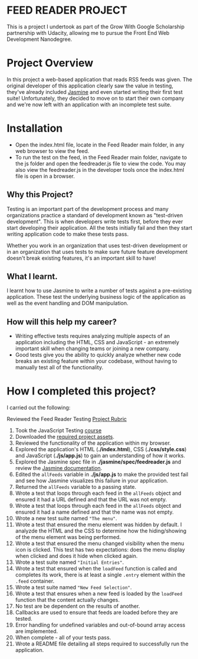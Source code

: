 # FEED READER PROJECT

This is a project I undertook as part of the Grow With Google Scholarship partnership with Udacity, allowing me to pursue the Front End Web Development Nanodegree.

# Project Overview

In this project a web-based application that reads RSS feeds was given. The original developer of this application clearly saw the value in testing, they've already included [Jasmine](http://jasmine.github.io/) and even started writing their first test suite! Unfortunately, they decided to move on to start their own company and we're now left with an application with an incomplete test suite. 

# Installation
- Open the index.html file, locate in the Feed Reader main folder, in any web browser to view the feed.
- To run the test on the feed, in the Feed Reader main folder, navigate to the js folder and open the feedreader.js file to view the code. You may also view the feedreader.js in the developer tools once the index.html file is open in a browser.


## Why this Project?

Testing is an important part of the development process and many organizations practice a standard of development known as "test-driven development". This is when developers write tests first, before they ever start developing their application. All the tests initially fail and then they start writing application code to make these tests pass.

Whether you work in an organization that uses test-driven development or in an organization that uses tests to make sure future feature development doesn't break existing features, it's an important skill to have!


## What I learnt.

I learnt how to use Jasmine to write a number of tests against a pre-existing application. These test the underlying business logic of the application as well as the event handling and DOM manipulation.


## How will this help my career?

* Writing effective tests requires analyzing multiple aspects of an application including the HTML, CSS and JavaScript - an extremely important skill when changing teams or joining a new company.
* Good tests give you the ability to quickly analyze whether new code breaks an existing feature within your codebase, without having to manually test all of the functionality.


# How I completed this project?

I carried out the following:

Reviewed the Feed Reader Testing [Project Rubric](https://review.udacity.com/#!/projects/3442558598/rubric)

1. Took the JavaScript Testing [course](https://www.udacity.com/course/ud549)
2. Downloaded the [required project assets](http://github.com/udacity/frontend-nanodegree-feedreader).
3. Reviewed the functionality of the application within my browser.
4. Explored the application's HTML (**./index.html**), CSS (**./css/style.css**) and JavaScript (**./js/app.js**) to gain an understanding of how it works.
5. Explored the Jasmine spec file in **./jasmine/spec/feedreader.js** and review the [Jasmine documentation](http://jasmine.github.io).
6. Edited the `allFeeds` variable in **./js/app.js** to make the provided test fail and see how Jasmine visualizes this failure in your application.
7. Returned the `allFeeds` variable to a passing state.
8. Wrote a test that loops through each feed in the `allFeeds` object and ensured it had a URL defined and that the URL was not empty.
9. Wrote a test that loops through each feed in the `allFeeds` object and ensured it had a name defined and that the name was not empty.
10. Wrote a new test suite named `"The menu"`.
11. Wrote a test that ensured the menu element was hidden by default. I analyzde the HTML and the CSS to determine how the hiding/showing of the menu element was being performed.
12. Wrote a test that ensured the menu changed visibility when the menu icon is clicked. This test has two expectations: does the menu display when clicked and does it hide when clicked again.
13. Wrote a test suite named `"Initial Entries"`.
14. Wrote a test that ensured when the `loadFeed` function is called and completes its work, there is at least a single `.entry` element within the `.feed` container.
15. Wrote a test suite named `"New Feed Selection"`.
16. Wrote a test that ensures when a new feed is loaded by the `loadFeed` function that the content actually changes.
17. No test are be dependent on the results of another.
18. Callbacks are used to ensure that feeds are loaded before they are tested.
19. Error handling for undefined variables and out-of-bound array access are implemented.
20. When complete - all of your tests pass. 
21. Wrote a README file detailing all steps required to successfully run the application.